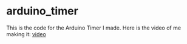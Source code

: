 # arduino_timer
This is the code for the Arduino Timer I made. Here is the video of me making it: <a href="https://www.youtube.com/watch?v=Cxwx_L6dqV0&ab_channel=Phil">video</a>
